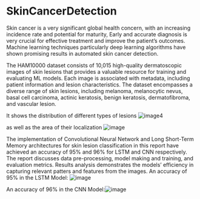 # SkinCancerDetection
Skin cancer is a very significant global health concern, with an increasing incidence rate and potential for maturity, Early and accurate diagnosis is very crucial for effective treatment and improve the patient’s outcomes. Machine learning techniques particularly deep learning algorithms have shown promising results in automated skin cancer detection.

The HAM10000 dataset consists of 10,015 high-quality dermatoscopic images of skin lesions that provides a valuable resource for training and evaluating ML models. Each image is associated with metadata, including patient information and lesion characteristics. The dataset encompasses a diverse range of skin lesions, including melanoma, melanocytic nevus, basal cell carcinoma, actinic keratosis, benign keratosis, dermatofibroma, and vascular lesion.

It shows the distribution of different types of lesions
![image](https://github.com/AaronANoronha-Pr/SkinCancerDetection/assets/77603875/cdfe0f20-7649-425d-9553-209eb25ec78f)4

as well as the area of their localization
![image](https://github.com/AaronANoronha-Pr/SkinCancerDetection/assets/77603875/f67551b9-af9d-43f4-84a1-0d6e0809eea7)

The implementation of Convolutional Neural Network and Long Short-Term Memory architectures for skin lesion classification in this report have achieved an accuracy of 95% and 96% for LSTM and CNN respectively. The report discusses data pre-processing, model making and training, and evaluation metrics. Results analysis demonstrates the models’ efficiency in capturing relevant patters and features from the images.
An accuracy of 95% in the LSTM Model: ![image](https://github.com/AaronANoronha-Pr/SkinCancerDetection/assets/77603875/04b62fe8-e9a3-4f0e-b1ee-b8f362de4dc6)


An accuracy of 96% in the CNN Model:![image](https://github.com/AaronANoronha-Pr/SkinCancerDetection/assets/77603875/9612160d-61d2-42c6-bcc3-e09c3f5a21b4)
